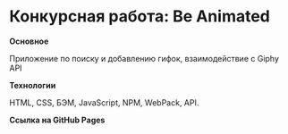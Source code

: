 # Конкурсная работа: Be Animated

**Основное**

Приложение по поиску и добавлению гифок, взаимодействие с Giphy API

**Технологии**

HTML, CSS, БЭМ, JavaScript, NPM, WebPack, API.

**Ссылка на GitHub Pages**
